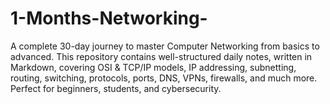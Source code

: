 # 1-Months-Networking-
A complete 30-day journey to master Computer Networking from basics to advanced. This repository contains well-structured daily notes, written in Markdown, covering OSI &amp; TCP/IP models, IP addressing, subnetting, routing, switching, protocols, ports, DNS, VPNs, firewalls, and much more. Perfect for beginners, students, and cybersecurity.
